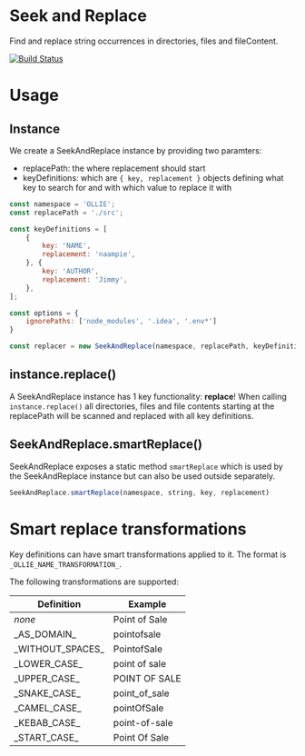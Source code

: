 # Seek and Replace

Find and replace string occurrences in directories, files and fileContent.

[![Build Status](https://travis-ci.org/hoetmaaiers/seek-and-replace.svg?branch=master)](https://travis-ci.org/hoetmaaiers/seek-and-replace)

# Usage

## Instance

We create a SeekAndReplace instance by providing two paramters:
- replacePath: the where replacement should start
- keyDefinitions: which are `{ key, replacement }` objects defining what key to search for and with which value to replace it with

```javascript
const namespace = 'OLLIE';
const replacePath = './src';

const keyDefinitions = [
    {
        key: 'NAME',
        replacement: 'naampie',
    }, {
        key: 'AUTHOR',
        replacement: 'Jimmy',
    },
];

const options = {
    ignorePaths: ['node_modules', '.idea', '.env*']
}

const replacer = new SeekAndReplace(namespace, replacePath, keyDefinitions, options);
```


## instance.replace()

A SeekAndReplace instance has 1 key functionality: **replace**! When calling  `instance.replace()` all directories, files and file contents starting at the replacePath will be scanned and replaced with all key definitions.


    
## SeekAndReplace.smartReplace()

SeekAndReplace exposes a static method `smartReplace` which is used by the SeekAndReplace instance but can also be used outside separately.

```javascript
SeekAndReplace.smartReplace(namespace, string, key, replacement)
```


# Smart replace transformations

Key definitions can have smart transformations applied to it. The format is `_OLLIE_NAME_TRANSFORMATION_`.

The following transformations are supported:

| Definition |  Example |
|---------------|--------------|
| *none*  | Point of Sale  |
| \_AS\_DOMAIN\_ | pointofsale |
| \_WITHOUT\_SPACES\_ | PointofSale |
| \_LOWER\_CASE\_ | point of sale |
| \_UPPER\_CASE\_ | POINT OF SALE |
| \_SNAKE\_CASE\_ | point\_of\_sale |
| \_CAMEL\_CASE\_ | pointOfSale |
| \_KEBAB\_CASE\_ | point-of-sale |
| \_START\_CASE\_ | Point Of Sale |

